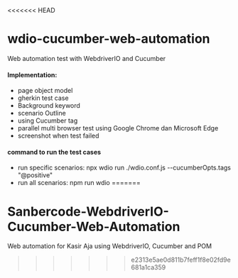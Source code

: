 <<<<<<< HEAD
# wdio-cucumber-web-automation
Web automation test with WebdriverIO and Cucumber

#### Implementation:
* page object model
* gherkin test case
* Background keyword
* scenario Outline
* using Cucumber tag
* parallel multi browser test using Google Chrome dan Microsoft Edge
* screenshot when test failed

#### command to run the test cases
* run specific scenarios: npx wdio run ./wdio.conf.js --cucumberOpts.tags "@positive"
* run all scenarios: npm run wdio
=======
# Sanbercode-WebdriverIO-Cucumber-Web-Automation
Web automation for Kasir Aja using WebdriverIO, Cucumber and POM
>>>>>>> e2313e5ae0d811b7feff1f8e02fd9e681a1ca359
